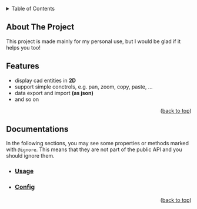 <a id="readme-top"></a>



<!-- TABLE OF CONTENTS -->
<details>
  <summary>Table of Contents</summary>
  <ol>
    <li><a href="#about-the-project">About The Project</a></li>
    <li><a href="#features">Features</a></li>
    <li>
      <a href="#documentations">Documentations</a>
      <ul>
        <li><a href="#usage">Usage</a></li>
        <li><a href="#config">Config</a></li>
      </ul>
    </li>
  </ol>
</details>



<!-- ABOUT THE PROJECT -->
## About The Project

This project is made mainly for my personal use, but I would be glad if it helps you too!



## Features

- display cad entities in **2D**
- support simple conctrols, e.g. pan, zoom, copy, paste, ...
- data export and import **(as json)**
- and so on

<p align="right">(<a href="#readme-top">back to top</a>)</p>



## Documentations

In the following sections, you may see some properties or methods marked with
`@ignore`. This means that they are not part of the public API and you should ignore them.

- ### [Usage](docs/usage.md)
- ### [Config](docs/config.md)

<p align="right">(<a href="#readme-top">back to top</a>)</p>
